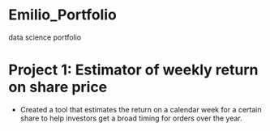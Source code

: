 # Emilio_Portfolio
data science portfolio
# Project 1: Estimator of weekly return on share price
* Created a tool that estimates the return on a calendar week for a certain share to help investors get a broad timing for orders over the year. 
